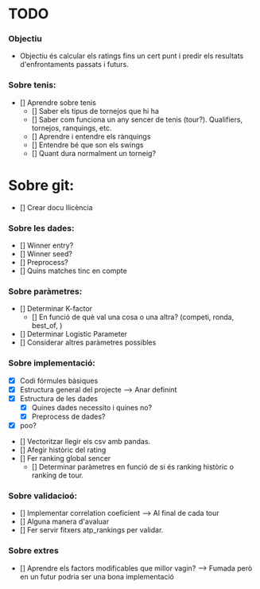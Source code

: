 # TODO

### Objectiu
- Objectiu és calcular els ratings fins un cert punt i predir els resultats d'enfrontaments passats i futurs. 

### Sobre tenis:
- [] Aprendre sobre tenis
    - [] Saber els tipus de tornejos que hi ha
    - [] Saber com funciona un any sencer de tenis (tour?). Qualifiers, tornejos, ranquings, etc. 
    - [] Aprendre i entendre els rànquings
    - [] Entendre bé que son els swings
    - [] Quant dura normalment un torneig?

# Sobre git: 
- [] Crear docu llicència

### Sobre les dades:
- [] Winner entry? 
- [] Winner seed?
- [] Preprocess? 
- [] Quins matches tinc en compte

### Sobre paràmetres:
- [] Determinar K-factor 
    - [] En funció de què val una cosa o una altra? (competi, ronda, best_of, )
- [] Determinar Logistic Parameter
- [] Considerar altres paràmetres possibles

### Sobre implementació: 
- [x] Codi fórmules bàsiques
- [x] Estructura general del projecte --> Anar definint
- [x] Estructura de les dades
    - [x] Quines dades necessito i quines no?
    - [x] Preprocess de dades?
- [x] poo?
- [] Vectoritzar llegir els csv amb pandas.
- [] Afegir històric del rating
- [] Fer ranking global sencer
    - [] Determinar paràmetres en funció de si és ranking històric o ranking de tour. 

### Sobre validacioó: 
- [] Implementar correlation coeficient --> Al final de cada tour
- [] Alguna manera d'avaluar 
- [] Fer servir fitxers atp_rankings per validar. 

### Sobre extres
- [] Aprendre els factors modificables que millor vagin? --> Fumada però en un futur podria ser una bona implementació
